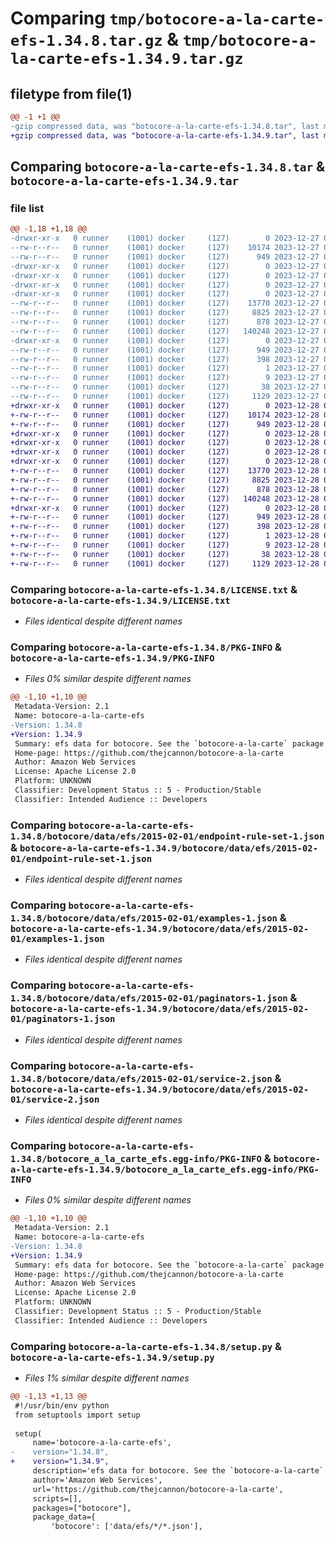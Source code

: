 # Comparing `tmp/botocore-a-la-carte-efs-1.34.8.tar.gz` & `tmp/botocore-a-la-carte-efs-1.34.9.tar.gz`

## filetype from file(1)

```diff
@@ -1 +1 @@
-gzip compressed data, was "botocore-a-la-carte-efs-1.34.8.tar", last modified: Wed Dec 27 01:06:47 2023, max compression
+gzip compressed data, was "botocore-a-la-carte-efs-1.34.9.tar", last modified: Thu Dec 28 01:06:49 2023, max compression
```

## Comparing `botocore-a-la-carte-efs-1.34.8.tar` & `botocore-a-la-carte-efs-1.34.9.tar`

### file list

```diff
@@ -1,18 +1,18 @@
-drwxr-xr-x   0 runner    (1001) docker     (127)        0 2023-12-27 01:06:47.987329 botocore-a-la-carte-efs-1.34.8/
--rw-r--r--   0 runner    (1001) docker     (127)    10174 2023-12-27 01:06:47.000000 botocore-a-la-carte-efs-1.34.8/LICENSE.txt
--rw-r--r--   0 runner    (1001) docker     (127)      949 2023-12-27 01:06:47.987329 botocore-a-la-carte-efs-1.34.8/PKG-INFO
-drwxr-xr-x   0 runner    (1001) docker     (127)        0 2023-12-27 01:06:47.983328 botocore-a-la-carte-efs-1.34.8/botocore/
-drwxr-xr-x   0 runner    (1001) docker     (127)        0 2023-12-27 01:06:47.983328 botocore-a-la-carte-efs-1.34.8/botocore/data/
-drwxr-xr-x   0 runner    (1001) docker     (127)        0 2023-12-27 01:06:47.983328 botocore-a-la-carte-efs-1.34.8/botocore/data/efs/
-drwxr-xr-x   0 runner    (1001) docker     (127)        0 2023-12-27 01:06:47.987329 botocore-a-la-carte-efs-1.34.8/botocore/data/efs/2015-02-01/
--rw-r--r--   0 runner    (1001) docker     (127)    13770 2023-12-27 01:06:29.000000 botocore-a-la-carte-efs-1.34.8/botocore/data/efs/2015-02-01/endpoint-rule-set-1.json
--rw-r--r--   0 runner    (1001) docker     (127)     8825 2023-12-27 01:06:29.000000 botocore-a-la-carte-efs-1.34.8/botocore/data/efs/2015-02-01/examples-1.json
--rw-r--r--   0 runner    (1001) docker     (127)      878 2023-12-27 01:06:29.000000 botocore-a-la-carte-efs-1.34.8/botocore/data/efs/2015-02-01/paginators-1.json
--rw-r--r--   0 runner    (1001) docker     (127)   140248 2023-12-27 01:06:29.000000 botocore-a-la-carte-efs-1.34.8/botocore/data/efs/2015-02-01/service-2.json
-drwxr-xr-x   0 runner    (1001) docker     (127)        0 2023-12-27 01:06:47.987329 botocore-a-la-carte-efs-1.34.8/botocore_a_la_carte_efs.egg-info/
--rw-r--r--   0 runner    (1001) docker     (127)      949 2023-12-27 01:06:47.000000 botocore-a-la-carte-efs-1.34.8/botocore_a_la_carte_efs.egg-info/PKG-INFO
--rw-r--r--   0 runner    (1001) docker     (127)      398 2023-12-27 01:06:47.000000 botocore-a-la-carte-efs-1.34.8/botocore_a_la_carte_efs.egg-info/SOURCES.txt
--rw-r--r--   0 runner    (1001) docker     (127)        1 2023-12-27 01:06:47.000000 botocore-a-la-carte-efs-1.34.8/botocore_a_la_carte_efs.egg-info/dependency_links.txt
--rw-r--r--   0 runner    (1001) docker     (127)        9 2023-12-27 01:06:47.000000 botocore-a-la-carte-efs-1.34.8/botocore_a_la_carte_efs.egg-info/top_level.txt
--rw-r--r--   0 runner    (1001) docker     (127)       38 2023-12-27 01:06:47.987329 botocore-a-la-carte-efs-1.34.8/setup.cfg
--rw-r--r--   0 runner    (1001) docker     (127)     1129 2023-12-27 01:06:47.000000 botocore-a-la-carte-efs-1.34.8/setup.py
+drwxr-xr-x   0 runner    (1001) docker     (127)        0 2023-12-28 01:06:49.626340 botocore-a-la-carte-efs-1.34.9/
+-rw-r--r--   0 runner    (1001) docker     (127)    10174 2023-12-28 01:06:49.000000 botocore-a-la-carte-efs-1.34.9/LICENSE.txt
+-rw-r--r--   0 runner    (1001) docker     (127)      949 2023-12-28 01:06:49.626340 botocore-a-la-carte-efs-1.34.9/PKG-INFO
+drwxr-xr-x   0 runner    (1001) docker     (127)        0 2023-12-28 01:06:49.622340 botocore-a-la-carte-efs-1.34.9/botocore/
+drwxr-xr-x   0 runner    (1001) docker     (127)        0 2023-12-28 01:06:49.622340 botocore-a-la-carte-efs-1.34.9/botocore/data/
+drwxr-xr-x   0 runner    (1001) docker     (127)        0 2023-12-28 01:06:49.622340 botocore-a-la-carte-efs-1.34.9/botocore/data/efs/
+drwxr-xr-x   0 runner    (1001) docker     (127)        0 2023-12-28 01:06:49.626340 botocore-a-la-carte-efs-1.34.9/botocore/data/efs/2015-02-01/
+-rw-r--r--   0 runner    (1001) docker     (127)    13770 2023-12-28 01:06:26.000000 botocore-a-la-carte-efs-1.34.9/botocore/data/efs/2015-02-01/endpoint-rule-set-1.json
+-rw-r--r--   0 runner    (1001) docker     (127)     8825 2023-12-28 01:06:26.000000 botocore-a-la-carte-efs-1.34.9/botocore/data/efs/2015-02-01/examples-1.json
+-rw-r--r--   0 runner    (1001) docker     (127)      878 2023-12-28 01:06:26.000000 botocore-a-la-carte-efs-1.34.9/botocore/data/efs/2015-02-01/paginators-1.json
+-rw-r--r--   0 runner    (1001) docker     (127)   140248 2023-12-28 01:06:26.000000 botocore-a-la-carte-efs-1.34.9/botocore/data/efs/2015-02-01/service-2.json
+drwxr-xr-x   0 runner    (1001) docker     (127)        0 2023-12-28 01:06:49.626340 botocore-a-la-carte-efs-1.34.9/botocore_a_la_carte_efs.egg-info/
+-rw-r--r--   0 runner    (1001) docker     (127)      949 2023-12-28 01:06:49.000000 botocore-a-la-carte-efs-1.34.9/botocore_a_la_carte_efs.egg-info/PKG-INFO
+-rw-r--r--   0 runner    (1001) docker     (127)      398 2023-12-28 01:06:49.000000 botocore-a-la-carte-efs-1.34.9/botocore_a_la_carte_efs.egg-info/SOURCES.txt
+-rw-r--r--   0 runner    (1001) docker     (127)        1 2023-12-28 01:06:49.000000 botocore-a-la-carte-efs-1.34.9/botocore_a_la_carte_efs.egg-info/dependency_links.txt
+-rw-r--r--   0 runner    (1001) docker     (127)        9 2023-12-28 01:06:49.000000 botocore-a-la-carte-efs-1.34.9/botocore_a_la_carte_efs.egg-info/top_level.txt
+-rw-r--r--   0 runner    (1001) docker     (127)       38 2023-12-28 01:06:49.626340 botocore-a-la-carte-efs-1.34.9/setup.cfg
+-rw-r--r--   0 runner    (1001) docker     (127)     1129 2023-12-28 01:06:49.000000 botocore-a-la-carte-efs-1.34.9/setup.py
```

### Comparing `botocore-a-la-carte-efs-1.34.8/LICENSE.txt` & `botocore-a-la-carte-efs-1.34.9/LICENSE.txt`

 * *Files identical despite different names*

### Comparing `botocore-a-la-carte-efs-1.34.8/PKG-INFO` & `botocore-a-la-carte-efs-1.34.9/PKG-INFO`

 * *Files 0% similar despite different names*

```diff
@@ -1,10 +1,10 @@
 Metadata-Version: 2.1
 Name: botocore-a-la-carte-efs
-Version: 1.34.8
+Version: 1.34.9
 Summary: efs data for botocore. See the `botocore-a-la-carte` package for more info.
 Home-page: https://github.com/thejcannon/botocore-a-la-carte
 Author: Amazon Web Services
 License: Apache License 2.0
 Platform: UNKNOWN
 Classifier: Development Status :: 5 - Production/Stable
 Classifier: Intended Audience :: Developers
```

### Comparing `botocore-a-la-carte-efs-1.34.8/botocore/data/efs/2015-02-01/endpoint-rule-set-1.json` & `botocore-a-la-carte-efs-1.34.9/botocore/data/efs/2015-02-01/endpoint-rule-set-1.json`

 * *Files identical despite different names*

### Comparing `botocore-a-la-carte-efs-1.34.8/botocore/data/efs/2015-02-01/examples-1.json` & `botocore-a-la-carte-efs-1.34.9/botocore/data/efs/2015-02-01/examples-1.json`

 * *Files identical despite different names*

### Comparing `botocore-a-la-carte-efs-1.34.8/botocore/data/efs/2015-02-01/paginators-1.json` & `botocore-a-la-carte-efs-1.34.9/botocore/data/efs/2015-02-01/paginators-1.json`

 * *Files identical despite different names*

### Comparing `botocore-a-la-carte-efs-1.34.8/botocore/data/efs/2015-02-01/service-2.json` & `botocore-a-la-carte-efs-1.34.9/botocore/data/efs/2015-02-01/service-2.json`

 * *Files identical despite different names*

### Comparing `botocore-a-la-carte-efs-1.34.8/botocore_a_la_carte_efs.egg-info/PKG-INFO` & `botocore-a-la-carte-efs-1.34.9/botocore_a_la_carte_efs.egg-info/PKG-INFO`

 * *Files 0% similar despite different names*

```diff
@@ -1,10 +1,10 @@
 Metadata-Version: 2.1
 Name: botocore-a-la-carte-efs
-Version: 1.34.8
+Version: 1.34.9
 Summary: efs data for botocore. See the `botocore-a-la-carte` package for more info.
 Home-page: https://github.com/thejcannon/botocore-a-la-carte
 Author: Amazon Web Services
 License: Apache License 2.0
 Platform: UNKNOWN
 Classifier: Development Status :: 5 - Production/Stable
 Classifier: Intended Audience :: Developers
```

### Comparing `botocore-a-la-carte-efs-1.34.8/setup.py` & `botocore-a-la-carte-efs-1.34.9/setup.py`

 * *Files 1% similar despite different names*

```diff
@@ -1,13 +1,13 @@
 #!/usr/bin/env python
 from setuptools import setup
 
 setup(
     name='botocore-a-la-carte-efs',
-    version="1.34.8",
+    version="1.34.9",
     description='efs data for botocore. See the `botocore-a-la-carte` package for more info.',
     author='Amazon Web Services',
     url='https://github.com/thejcannon/botocore-a-la-carte',
     scripts=[],
     packages=["botocore"],
     package_data={
         'botocore': ['data/efs/*/*.json'],
```

